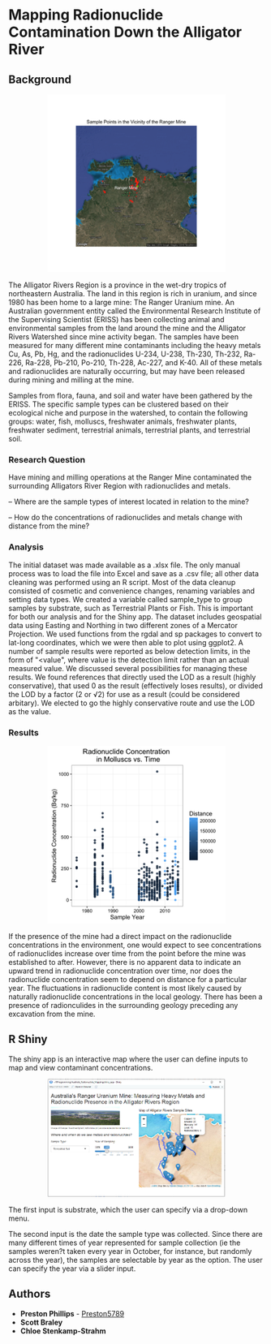 # Mapping Radionuclide Contamination Down the Alligator River

## Background

<p align="center">
  <img src="https://github.com/Preston5789/Austraila_Radionuclide_Mapping/blob/master/Austrialia_Pics/MapofRangerMine.png" width="350" title="hover text">
</p>
The Alligator Rivers Region is a province in the wet-dry tropics of northeastern Australia. The land in this region is rich in uranium, and since 1980 has been home to a large mine: The Ranger Uranium mine. An Australian government entity called the Environmental Research Institute of the Supervising Scientist (ERISS) has been collecting animal and environmental samples from the land around the mine and the Alligator Rivers Watershed since mine activity began. The samples have been measured for many different mine contaminants including the heavy metals Cu, As, Pb, Hg, and the radionuclides U-234, U-238, Th-230, Th-232, Ra-226, Ra-228, Pb-210, Po-210, Th-228, Ac-227, and K-40. All of these metals and radionuclides are naturally occurring, but may have been released during mining and milling at the mine.

Samples from flora, fauna, and soil and water have been gathered by the ERISS. The specific sample types can be clustered based on their ecological niche and purpose in the watershed, to contain the following groups: water, fish, molluscs, freshwater animals, freshwater plants, freshwater sediment, terrestrial animals, terrestrial plants, and terrestrial soil.


### Research Question
Have mining and milling operations at the Ranger Mine contaminated the surrounding Alligators River Region with radionuclides and metals.

–	Where are the sample types of interest located in relation to the mine?

–	How do the concentrations of radionuclides and metals change with distance from the mine?

### Analysis
The initial dataset was made available as a .xlsx file. The only manual process was to load the file into Excel and save as a .csv file; all other data cleaning was performed using an R script. Most of the data cleanup consisted of cosmetic and convenience changes, renaming variables and setting data types. We created a variable called sample_type to group samples by substrate, such as Terrestrial Plants or Fish. This is important for both our analysis and for the Shiny app.
The dataset includes geospatial data using Easting and Northing in two different zones of a Mercator Projection. We used functions from the rgdal and sp packages to convert to lat-long coordinates, which we were then able to plot using ggplot2.
A number of sample results were reported as below detection limits, in the form of "<value", where value is the detection limit rather than an actual measured value. We discussed several possibilities for managing these results. We found references that directly used the LOD as a result (highly conservative), that used 0 as the result (effectively loses results), or divided the LOD by a factor (2 or √2) for use as a result (could be considered arbitary). We elected to go the highly conservative route and use the LOD as the value.

### Results
<p align="center">
  <img src="https://github.com/Preston5789/Austraila_Radionuclide_Mapping/blob/master/Austrialia_Pics/Graph1.png" width="350" title="hover text">
</p>
If the presence of the mine had a direct impact on the radionuclide concentrations in the environment, one would expect to see concentrations of radionuclides increase over time from the point before the mine was established to after. However, there is no apparent data to indicate an upward trend in radionuclide concentration over time, nor does the radionuclide concentration seem to depend on distance for a particular year.
The fluctuations in radionuclide content is most likely caused by naturally radionuclide concentrations in the local geology. There has been a presence of radionculides in the surrounding geology preceding any excavation from the mine.

## R Shiny
The shiny app is an interactive map where the user can define inputs to map and view contaminant concentrations. 

<p align="center">
  <img src="https://github.com/Preston5789/Austraila_Radionuclide_Mapping/blob/master/Austrialia_Pics/Shiny_App.png" width="350" title="hover text">
</p>

The first input is substrate, which the user can specify via a drop-down menu. 

The second input is the date the sample type was collected. Since there are many different times of year represented for sample collection (ie the samples weren?t taken every year in October, for instance, but randomly across the year), the samples are selectable by year as the option. The user can specify the year via a slider input. 
	


## Authors

* **Preston Phillips** - [Preston5789](https://github.com/Preston5789)
* **Scott Braley** 
* **Chloe Stenkamp-Strahm** 
